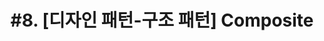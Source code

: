 ---
layout: single
title: "#8. [디자인 패턴-구조 패턴] Composite"
categories: "pattern"
tag: ["디자인 패턴", "구조 패턴"]
author_profile: false
sidebar: 
    nav: "docs"
---